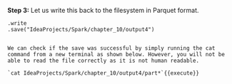 
**Step 3:** Let us write this back to the filesystem in Parquet format.

```parquetData
.write
.save("IdeaProjects/Spark/chapter_10/output4")
 

We can check if the save was successful by simply running the cat command from a new terminal as shown below. However, you will not be able to read the file correctly as it is not human readable.

`cat IdeaProjects/Spark/chapter_10/output4/part*`{{execute}}

 

